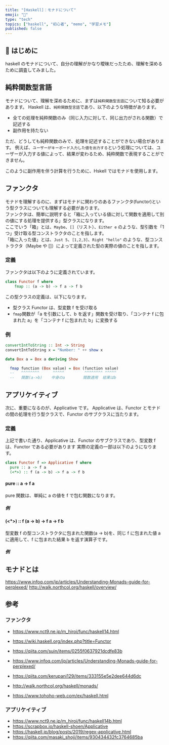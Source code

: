 ```yaml
---
title: "[Haskell]：モナドについて"
emoji: "📓"
type: "tech"
topics: ["haskell", "初心者", "memo", "学習メモ"]
published: false
---
```


## 📖 はじめに

haskell のモナドについて、自分の理解がかなり曖昧だったため、理解を深めるために調査してみました。

## 純粋関数型言語

モナドについて、理解を深めるために、まずは`純粋関数型言語`について知る必要があります。
Haskell は、`純粋関数型言語`であり、以下のような特徴があります。

- 全ての処理を純粋関数のみ（同じ入力に対して、同じ出力がされる関数）で記述する
- 副作用を持たない

ただ、どうしても純粋関数のみで、処理を記述することができない場合があります。
例えば、`ユーザーがキーボード入力した値を出力する`という処理については、ユーザーが入力する値によって、結果が変わるため、純粋関数で表現することができません。

このように副作用を伴う計算を行うために、Hskell ではモナドを使用します。

## ファンクタ

モナドを理解するのに、まずはモナドに関わりのあるファンクタ(functor)という型クラスについても理解する必要があります。  
ファンクタは、簡単に説明すると「箱に入っている値に対して関数を適用して別の値にする処理を提供する」型クラスになります。  
ここでいう「箱」とは、`Maybe`、`[]`（リスト）、`Either e` のような、型引数を「1 つ」受け取る型コンストラクタのことを指します。  
「箱に入った値」とは、`Just 5`、`[1,2,3]`、`Right "hello"` のような、型コンストラクタ（Maybe や []）によって定義された型の実際の値のことを指します。

### 定義

ファンクタは以下のように定義されています。

```haskell
class Functor f where
    fmap :: (a -> b) -> f a -> f b
```

この型クラスの定義は、以下になります。

- 型クラス Functor は、型変数 f を受け取る
- `fmap`関数が「a を引数にして、b を返す」関数を受け取り、「コンテナ f に包まれた a」を「コンテナ f に包まれた b」に変換する

### 例

```haskell
convertIntToString :: Int -> String
convertIntToString x = "Number: " ++ show x

data Box a = Box a deriving Show

  fmap function (Box value) = Box (function value)
  --   ^^^^^^^^      ^^^^^         ^^^^^^^^ ^^^^^
  --   関数(a->b)    中身のa        関数適用  結果はb

```

## アプリケイティブ

次に、重要になるのが、Applicative です。
Applicative は、Functor とモナドの間の処理を行う型クラスで、Functor のサブクラスに当たります。

### 定義

上記で書いた通り、Applicative は、Functor のサブクラスであり、型変数 f は、Functor である必要があります
実際の定義の一部は以下のようになります。

```haskell
class Functor f => Applicative f where
  pure :: a -> f a
  (<*>) :: f (a -> b) -> f a -> f b
```

#### pure :: a -> f a

pure 関数は、単純に a の値を f で包む関数になります。

##### 例

#### (<\*>) :: f (a -> b) -> f a -> f b

型変数 f の型コンストラクタに包まれた関数(a → b)を、同じ f に包まれた値 a に適用して、f に包まれた結果 b を返す演算子です。

##### 例

## モナドとは

https://www.infoq.com/jp/articles/Understanding-Monads-guide-for-perplexed/
http://walk.northcol.org/haskell/overview/

## 参考

### ファンクタ

- https://www.nct9.ne.jp/m_hiroi/func/haskell14.html
- https://wiki.haskell.org/index.php?title=Functor
- https://qiita.com/suin/items/0255f0637921dcdfe83b

- https://www.infoq.com/jp/articles/Understanding-Monads-guide-for-perplexed/
- https://qiita.com/kerupani129/items/333155e5e2dee644d6dc
- http://walk.northcol.org/haskell/monads/
- https://www.tohoho-web.com/ex/haskell.html

### アプリケイティブ

- https://www.nct9.ne.jp/m_hiroi/func/haskell14b.html
- https://scrapbox.io/haskell-shoen/Applicative
- https://haskell.jp/blog/posts/2019/regex-applicative.html
- https://qiita.com/masaki_shoji/items/930434432fc3764685ba

